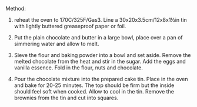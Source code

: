 Method:
1. reheat the oven to 170C/325F/Gas3. Line a 30x20x3.5cm/12x8x1½in tin with lightly buttered greaseproof paper or foil.

2. Put the plain chocolate and butter in a large bowl, place over a pan of simmering water and allow to melt.

3. Sieve the flour and baking powder into a bowl and set aside. Remove the melted chocolate from the heat and stir in the sugar. Add the eggs and vanilla essence. Fold in the flour, nuts and chocolate.

4. Pour the chocolate mixture into the prepared cake tin. Place in the oven and bake for 20-25 minutes. The top should be firm but the inside should feel soft when cooked. Allow to cool in the tin. Remove the brownies from the tin and cut into squares.